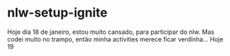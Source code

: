 # nlw-setup-ignite
Hoje dia 18 de janeiro, estou muito cansado, para participar do nlw.
Mas codei muito no trampo, então minha activities merece ficar verdinha...
Hoje 19
